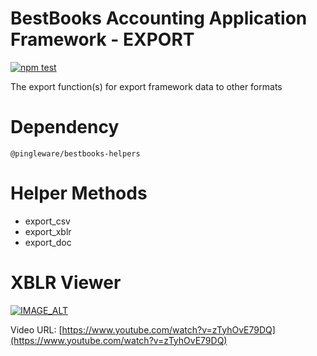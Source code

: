 # BestBooks Accounting Application Framework - EXPORT

[![npm test](https://github.com/pingleware/bestbooks-export/actions/workflows/npm-test.yml/badge.svg)](https://github.com/pingleware/bestbooks-export/actions/workflows/npm-test.yml)

The export function(s) for export framework data to other formats

# Dependency

    @pingleware/bestbooks-helpers

# Helper Methods

* export_csv
* export_xblr
* export_doc

# XBLR Viewer

[![IMAGE_ALT](http://i3.ytimg.com/vi/zTyhOvE79DQ/hqdefault.jpg)](https://www.youtube.com/watch?v=zTyhOvE79DQ)

Video URL: [https://www.youtube.com/watch?v=zTyhOvE79DQ](https://www.youtube.com/watch?v=zTyhOvE79DQ)
